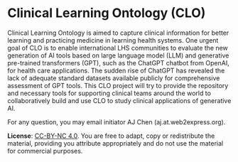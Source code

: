 # Clinical Learning Ontology (CLO)

Clinical Learning Ontology is aimed to capture clinical information for better learning and practicing medicine in learning health systems. One urgent goal of CLO is to enable international LHS communities to evaluate the new generation of AI tools based on large language model (LLM) and generative pre-trained transformers (GPT), such as the ChatGPT chatbot from OpenAI, for health care applications. The sudden rise of ChatGPT has revealed the lack of adequate standard datasets available publicly for comprehensive assessment of GPT tools. This CLO project will try to provide the repository and necessary tools for supporting clinical teams around the world to collaboratively build and use CLO to study clinical applications of generative AI.      

For any question, you may email initiator AJ Chen (aj.at.web2express.org).

**License**: [CC-BY-NC 4.0](https://creativecommons.org/licenses/by-nc/4.0/). You are free to adapt, copy or redistribute the material, providing you attribute appropriately and do not use the material for commercial purposes.
